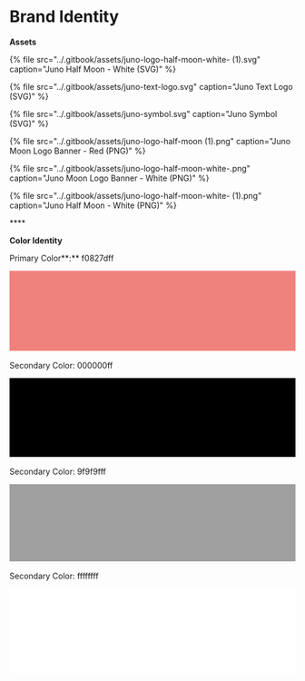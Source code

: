 # Brand Identity

**Assets**

{% file src="../.gitbook/assets/juno-logo-half-moon-white- \(1\).svg" caption="Juno Half Moon - White \(SVG\)" %}

{% file src="../.gitbook/assets/juno-text-logo.svg" caption="Juno Text Logo \(SVG\)" %}

{% file src="../.gitbook/assets/juno-symbol.svg" caption="Juno Symbol \(SVG\)" %}

{% file src="../.gitbook/assets/juno-logo-half-moon \(1\).png" caption="Juno Moon Logo Banner - Red \(PNG\)" %}

{% file src="../.gitbook/assets/juno-logo-half-moon-white-.png" caption="Juno Moon Logo Banner - White \(PNG\)" %}

{% file src="../.gitbook/assets/juno-logo-half-moon-white- \(1\).png" caption="Juno Half Moon - White \(PNG\)" %}

\*\*\*\*

**Color Identity**

Primary Color**:** f0827dff

![](../.gitbook/assets/juno-primary-color.png)

Secondary Color: 000000ff

![](../.gitbook/assets/juno-secondary-color-black-.png)

Secondary Color: 9f9f9fff

![](../.gitbook/assets/juno-secondary-color-grey-.png)

Secondary Color: ffffffff

![](../.gitbook/assets/juno-secondary-color-white-.png)

